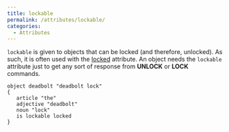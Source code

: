 ```yaml
---
title: lockable
permalink: /attributes/lockable/
categories: 
  - Attributes
---
```


`lockable` is given to objects that can be locked (and therefore,
unlocked). As such, it is often used with the
[locked](locked) attribute. An object needs the `lockable`
attribute just to get any sort of response from **UNLOCK** or **LOCK**
commands.

    object deadbolt "deadbolt lock"
    {
       article "the"
       adjective "deadbolt"
       noun "lock"
       is lockable locked
    }
